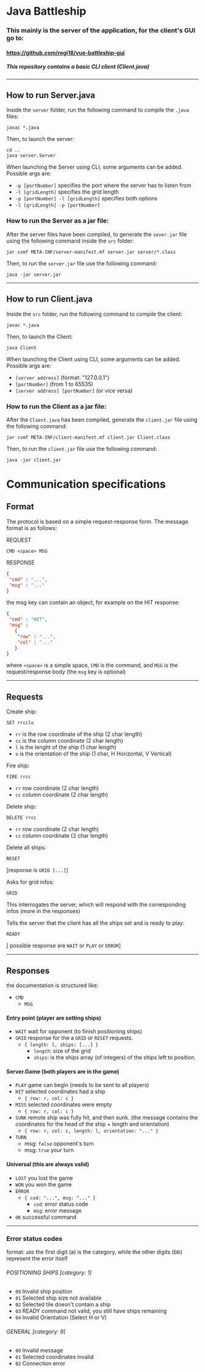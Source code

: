 # Java Battleship

### This mainly is the server of the application, for the client's GUI go to:
#### https://github.com/regi18/vue-battleship-gui
##### This repository contains a basic CLI client (Client.java)

---

## How to run Server.java
Inside the `server` folder, run the following command to compile the `.java` files:
 ```shell script
javac *.java
```
Then, to launch the server:
 ```shell script
cd ..
java server.Server
```

When launching the Server using CLI, some arguments can be added.
Possible args are:
*  `-p [portNumber]` specifies the port where the server has to listen from
*  `-l [gridLength]` specifies the grid length
*  `-p [portNumber] -l [gridLength]` specifies both options
*  `-l [gridLength] -p [portNumber]`

### How to run the Server as a jar file:
After the server files have been compiled, to generate the `sever.jar` file using the following command inside the `src` folder:
```shell script
jar cvmf META-INF/server-manifest.mf server.jar server/*.class
```

Then, to run the `server.jar` file use the following command:
```shell script
java -jar server.jar
```

---

## How to run Client.java
Inside the `src` folder, run the following command to compile the client:
 ```shell script
javac *.java
```
Then, to launch the Client:
 ```shell script
java Client
```

When launching the Client using CLI, some arguments can be added.
Possible args are:
*  `[server address]` (format: "127.0.0.1")
*  `[portNumber]` (from 1 to 65535)
*  `[server address] [portNumber]` (or vice versa)

### How to run the Client as a jar file:
After the `Client.java` has been compiled, generate the `client.jar` file using the following command:
```shell script
jar cvmf META-INF/client-manifest.mf client.jar Client.class
```

Then, to run the `client.jar` file use the following command:
```shell script
java -jar client.jar
```


# Communication specifications

## Format

The protocol is based on a simple request-response form. The message format is as follows:

REQUEST
```
CMD <space> MSG
```

RESPONSE
```json
{
 "cmd" : "...",
 "msg" : "..."
}
```

the msg key can contain an object, for example on the HIT response:
```json
{
 "cmd" : "HIT",
 "msg" : 
   {
    "row" : "...",
    "col" : "..."
   }
}
```
 

where `<space>` is a simple space, `CMD` is the command, and `MSG` is the request/response body (the `msg` key is optional)

---

## Requests 

Create ship:
```
SET rrcclo
```
* `rr` is the row coordinate of the ship (2 char length)
* `cc` is the column coordinate (2 char length)
* `l` is the lenght of the ship (1 char length)
* `o` is the orientation of the ship (1 char, H Horizontal, V Vertical)

Fire ship:
```
FIRE rrcc
```
* `rr` row coordinate (2 char length)
* `cc` column coordinate (2 char length)

Delete ship:
```
DELETE rrcc
```
* `rr` row coordinate (2 char length)
* `cc` column coordinate (2 char length)

Delete all ships:
```
RESET
```
[response is `GRID [...]`]

Asks for grid infos:
```
GRID
```
This interrogates the server, which will respond with the corresponding infos (more in the responses)

Tells the server that the client has all the ships set and is ready to play:
```
READY
```
[ possible response are `WAIT` or `PLAY` or `ERROR`]

---
## Responses
the documentation is structured like:
* `CMD`
  * `MSG`

#### Entry point (player are setting ships)

* `WAIT` wait for opponent (to finish positioning ships)
* `GRID` response for the a `GRID` or `RESET` requests.
  * `{ length: l, ships: [...] }`
    * `length`: size of the grid
    * `ships`: is the ships array (of integers) of the ships left to position.

#### Server.Game (both players are in the game)

* `PLAY` game can begin  (needs to be sent to all players)
* `HIT` selected coordinates had a ship
   * `{ row: r, col: c }`
* `MISS` selected coordinates were empty
   * `{ row: r, col: c }`
* `SUNK` remote ship was fully hit, and then sunk. (the message contains the coordinates for the head of the ship + length and orientation)
   * `{ row: r, col: c, length: l, orientation: "..." }`
* `TURN`
  * msg: `false` opponent's turn
  * msg: `true` your turn

#### Universal (this are always valid)

* `LOST` you lost the game
* `WON` you won the game
* `ERROR`
  * `{ cod: "...", msg: "..." }`
    * `cod`: error status code
    * `msg`: error message
* `OK` successful command

---
### Error status codes

format: `abb` the first digit (a) is the category, while the other digits (bb) represent the error itself

###### POSITIONING SHIPS [category: 1]
 * `00` Invalid ship position
 * `01` Selected ship size not available
 * `02` Selected tile doesn't contain a ship
 * `03` READY command not valid, you still have ships remaining
 * `04` Invalid Orientation (Select H or V)
 
###### GENERAL [category: 9]
 * `00` Invalid message
 * `01` Selected coordinates invalid
  * `02` Connection error
  

